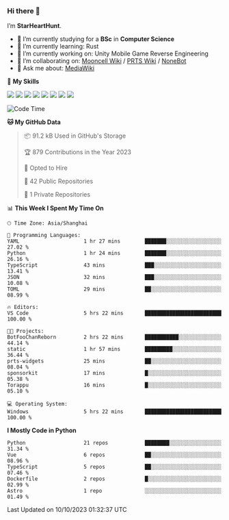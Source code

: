 ### Hi there 👋

I’m **StarHeartHunt**.

- 🏫 I’m currently studying for a **BSc** in **Computer Science**
- 🌱 I’m currently learning: Rust
- 🔭 I’m currently working on: Unity Mobile Game Reverse Engineering
- 👯 I’m collaborating on: [Mooncell Wiki](https://fgo.wiki/) / [PRTS Wiki](http://prts.wiki/) / [NoneBot](https://github.com/nonebot)
- 💬 Ask me about: [MediaWiki](https://www.mediawiki.org)

🌟 **My Skills**

![](https://img.shields.io/badge/-Python-3e74a2?style=flat-square&logo=Python&logoColor=fff)
![](https://img.shields.io/badge/-Node.js-339933?style=flat-square&logo=node.js&logoColor=fff)
![](https://img.shields.io/badge/-Vue-4fc08d?style=flat-square&logo=vue.js&logoColor=fff)
![](https://img.shields.io/badge/-React-2d98ce?style=flat-square&logo=React&logoColor=fff)
![](https://img.shields.io/badge/-TypeScript-3178C6?style=flat-square&logo=TypeScript&logoColor=fff)
![](https://img.shields.io/badge/-Docker-2496ED?style=flat-square&logo=Docker&logoColor=fff)
![](https://img.shields.io/badge/-Linux-000000?style=flat-square&logo=Linux&logoColor=fff)
![](https://img.shields.io/badge/-Dotnet-512bd4?style=flat-square&logo=.net&logoColor=fff)

<!--START_SECTION:waka-->
![Code Time](http://img.shields.io/badge/Code%20Time-662%20hrs%206%20mins-blue)

**🐱 My GitHub Data** 

> 📦 91.2 kB Used in GitHub's Storage 
 > 
> 🏆 879 Contributions in the Year 2023
 > 
> 💼 Opted to Hire
 > 
> 📜 42 Public Repositories 
 > 
> 🔑 1 Private Repositories 
 > 
📊 **This Week I Spent My Time On** 

```text
🕑︎ Time Zone: Asia/Shanghai

💬 Programming Languages: 
YAML                     1 hr 27 mins        ███████░░░░░░░░░░░░░░░░░░   27.02 % 
Python                   1 hr 24 mins        ███████░░░░░░░░░░░░░░░░░░   26.16 % 
TypeScript               43 mins             ███░░░░░░░░░░░░░░░░░░░░░░   13.41 % 
JSON                     32 mins             ███░░░░░░░░░░░░░░░░░░░░░░   10.08 % 
TOML                     29 mins             ██░░░░░░░░░░░░░░░░░░░░░░░   08.99 % 

🔥 Editors: 
VS Code                  5 hrs 22 mins       █████████████████████████   100.00 % 

🐱‍💻 Projects: 
BotFooChanReborn         2 hrs 22 mins       ███████████░░░░░░░░░░░░░░   44.14 % 
static                   1 hr 57 mins        █████████░░░░░░░░░░░░░░░░   36.44 % 
prts-widgets             25 mins             ██░░░░░░░░░░░░░░░░░░░░░░░   08.04 % 
sponsorkit               17 mins             █░░░░░░░░░░░░░░░░░░░░░░░░   05.38 % 
Torappu                  16 mins             █░░░░░░░░░░░░░░░░░░░░░░░░   05.10 % 

💻 Operating System: 
Windows                  5 hrs 22 mins       █████████████████████████   100.00 % 
```

**I Mostly Code in Python** 

```text
Python                   21 repos            ████████░░░░░░░░░░░░░░░░░   31.34 % 
Vue                      6 repos             ██░░░░░░░░░░░░░░░░░░░░░░░   08.96 % 
TypeScript               5 repos             ██░░░░░░░░░░░░░░░░░░░░░░░   07.46 % 
Dockerfile               2 repos             █░░░░░░░░░░░░░░░░░░░░░░░░   02.99 % 
Astro                    1 repo              ░░░░░░░░░░░░░░░░░░░░░░░░░   01.49 % 
```




 Last Updated on 10/10/2023 01:32:37 UTC
<!--END_SECTION:waka-->

